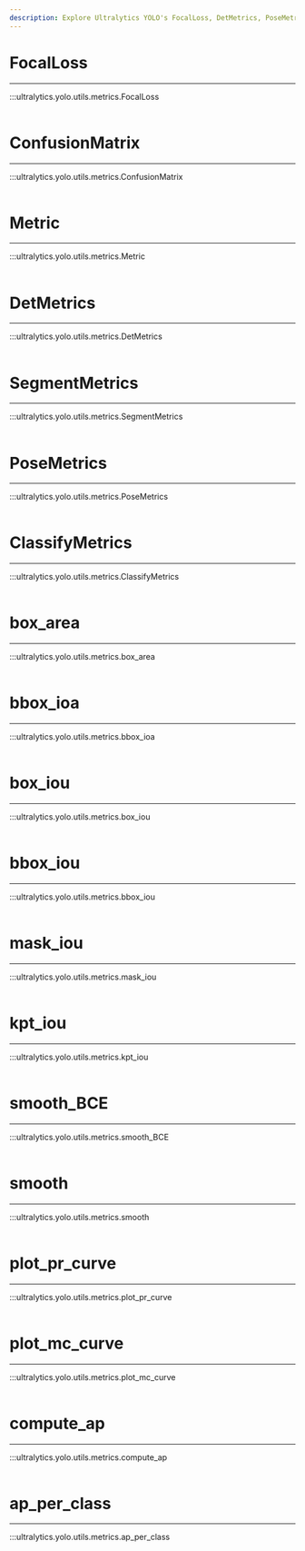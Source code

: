 ```yaml
---
description: Explore Ultralytics YOLO's FocalLoss, DetMetrics, PoseMetrics, ClassifyMetrics, and more with Ultralytics Metrics documentation.
---
```


# FocalLoss
---
:::ultralytics.yolo.utils.metrics.FocalLoss
<br><br>

# ConfusionMatrix
---
:::ultralytics.yolo.utils.metrics.ConfusionMatrix
<br><br>

# Metric
---
:::ultralytics.yolo.utils.metrics.Metric
<br><br>

# DetMetrics
---
:::ultralytics.yolo.utils.metrics.DetMetrics
<br><br>

# SegmentMetrics
---
:::ultralytics.yolo.utils.metrics.SegmentMetrics
<br><br>

# PoseMetrics
---
:::ultralytics.yolo.utils.metrics.PoseMetrics
<br><br>

# ClassifyMetrics
---
:::ultralytics.yolo.utils.metrics.ClassifyMetrics
<br><br>

# box_area
---
:::ultralytics.yolo.utils.metrics.box_area
<br><br>

# bbox_ioa
---
:::ultralytics.yolo.utils.metrics.bbox_ioa
<br><br>

# box_iou
---
:::ultralytics.yolo.utils.metrics.box_iou
<br><br>

# bbox_iou
---
:::ultralytics.yolo.utils.metrics.bbox_iou
<br><br>

# mask_iou
---
:::ultralytics.yolo.utils.metrics.mask_iou
<br><br>

# kpt_iou
---
:::ultralytics.yolo.utils.metrics.kpt_iou
<br><br>

# smooth_BCE
---
:::ultralytics.yolo.utils.metrics.smooth_BCE
<br><br>

# smooth
---
:::ultralytics.yolo.utils.metrics.smooth
<br><br>

# plot_pr_curve
---
:::ultralytics.yolo.utils.metrics.plot_pr_curve
<br><br>

# plot_mc_curve
---
:::ultralytics.yolo.utils.metrics.plot_mc_curve
<br><br>

# compute_ap
---
:::ultralytics.yolo.utils.metrics.compute_ap
<br><br>

# ap_per_class
---
:::ultralytics.yolo.utils.metrics.ap_per_class
<br><br>